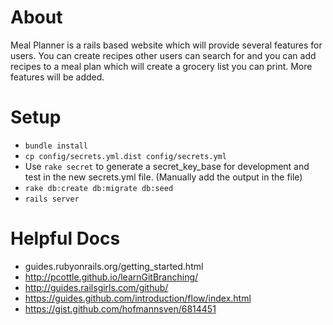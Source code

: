 # About
Meal Planner is a rails based website which will provide several features for users.  You can create recipes other users can search for and you can add recipes to a meal plan which will create a grocery list you can print.  More features will be added.

# Setup
- `bundle install`
- `cp config/secrets.yml.dist config/secrets.yml`
- Use `rake secret` to generate a secret_key_base for development and test in the new secrets.yml file. (Manually add the output in the file)
- `rake db:create db:migrate db:seed`
- `rails server`

# Helpful Docs
- guides.rubyonrails.org/getting_started.html
- http://pcottle.github.io/learnGitBranching/
- http://guides.railsgirls.com/github/
- https://guides.github.com/introduction/flow/index.html
- https://gist.github.com/hofmannsven/6814451